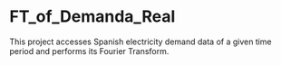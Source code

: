 # FT_of_Demanda_Real
This project accesses Spanish electricity demand data of a given time period and performs its Fourier Transform.
